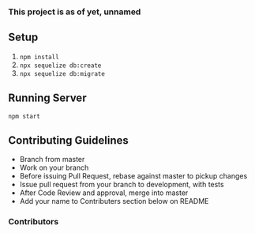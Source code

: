 ### This project is as of yet, unnamed

## Setup
1) `npm install`
2) `npx sequelize db:create`
3) `npx sequelize db:migrate`

## Running Server
`npm start`

## Contributing Guidelines
* Branch from master
* Work on your branch
* Before issuing Pull Request, rebase against master to pickup changes
* Issue pull request from your branch to development, with tests
* After Code Review and approval, merge into master
* Add your name to Contributers section below on README


### Contributors